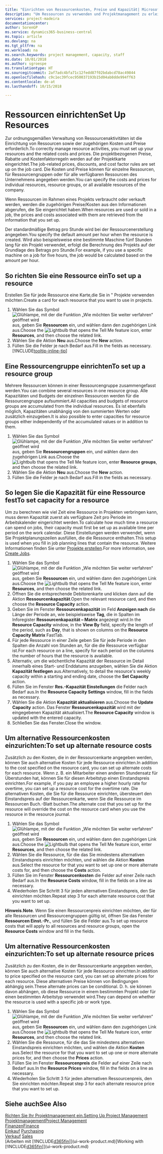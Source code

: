 ```yaml
---
title: "Einrichten von Ressourcenkosten, Preise und Kapazität| Microsoft Docs"
description: "Um Ressourcen zu verwenden und Projektmanagement zu erleichtern, können Sie Kosten und Preisen für einzelne Ressourcen oder Ressourcengruppen angeben und die die Ressourcenkapazität festlegen."
services: project-madeira
documentationcenter: 
author: SorenGP
ms.service: dynamics365-business-central
ms.topic: article
ms.devlang: na
ms.tgt_pltfrm: na
ms.workload: na
ms.search.keywords: project management, capacity, staff
ms.date: 10/01/2018
ms.author: sgroespe
ms.translationtype: HT
ms.sourcegitcommit: 2af7adc4bfa71c12fedd87f02bdabcd78ac49844
ms.openlocfilehash: c9c1ec39fcec950037193b15d04ab8dde994ff63
ms.contentlocale: de-at
ms.lasthandoff: 10/15/2018

---
```

# <a name="set-up-resources"></a><span data-ttu-id="76967-103">Ressourcen einrichten</span><span class="sxs-lookup"><span data-stu-id="76967-103">Set Up Resources</span></span>
<span data-ttu-id="76967-104">Zur ordnungsgemäßen Verwaltung von Ressourcenaktivitäten ist die Einrichtung von Ressourcen sowie der zugehörigen Kosten und Preise erforderlich.</span><span class="sxs-lookup"><span data-stu-id="76967-104">To correctly manage resource activities, you must set up your resources and the related costs and prices.</span></span> <span data-ttu-id="76967-105">Die projektbezogenen Preise, Rabatte und Kostenfaktorregeln werden auf der Projektkarte eingerichtet.</span><span class="sxs-lookup"><span data-stu-id="76967-105">The job-related prices, discounts, and cost factor rules are set up on the job card.</span></span> <span data-ttu-id="76967-106">Die Kosten und Preise können für einzelne Ressourcen, für Ressourcengruppen oder für alle verfügbaren Ressourcen des Unternehmens angegeben werden.</span><span class="sxs-lookup"><span data-stu-id="76967-106">You can specify the costs and prices for individual resources, resource groups, or all available resources of the company.</span></span>

<span data-ttu-id="76967-107">Wenn Ressourcen im Rahmen eines Projekts verbraucht oder verkauft werden, werden die zugehörigen Preise/Kosten aus den Informationen abgerufen, die Sie eingerichtet haben.</span><span class="sxs-lookup"><span data-stu-id="76967-107">When resources are used or sold in a job, the prices and costs associated with them are retrieved from the information that you set up.</span></span>

<span data-ttu-id="76967-108">Der standardmäßige Betrag pro Stunde wird bei der Ressourcenerstellung angegeben.</span><span class="sxs-lookup"><span data-stu-id="76967-108">You specify the default amount per hour when the resource is created.</span></span> <span data-ttu-id="76967-109">Wird also beispielsweise eine bestimmte Maschine fünf Stunden lang für ein Projekt verwendet, erfolgt die Berechnung des Projekts auf der Grundlage des Betrags pro Stunde.</span><span class="sxs-lookup"><span data-stu-id="76967-109">For example, if you use a specific machine on a job for five hours, the job would be calculated based on the amount per hour.</span></span>

## <a name="to-set-up-a-resource"></a><span data-ttu-id="76967-110">So richten Sie eine Ressource ein</span><span class="sxs-lookup"><span data-stu-id="76967-110">To set up a resource</span></span>
<span data-ttu-id="76967-111">Erstellen Sie für jede Ressource eine Karte,die Sie in " Projekte verwenden möchten.</span><span class="sxs-lookup"><span data-stu-id="76967-111">Create a card for each resource that you want to use in projects.</span></span>

1. <span data-ttu-id="76967-112">Wählen Sie das Symbol ![Glühlampe, mit der die Funktion „Wie möchten Sie weiter verfahren“ geöffnet wird](media/ui-search/search_small.png "Wie möchten Sie weiter verfahren?") aus, geben Sie **Ressourcen** ein, und wählen dann den zugehörigen Link aus.</span><span class="sxs-lookup"><span data-stu-id="76967-112">Choose the ![Lightbulb that opens the Tell Me feature](media/ui-search/search_small.png "Tell me what you want to do") icon, enter **Resources**, and then choose the related link.</span></span>
2. <span data-ttu-id="76967-113">Wählen Sie die Aktion **Neu** aus.</span><span class="sxs-lookup"><span data-stu-id="76967-113">Choose the **New** action.</span></span>
3. <span data-ttu-id="76967-114">Füllen Sie die Felder je nach Bedarf aus.</span><span class="sxs-lookup"><span data-stu-id="76967-114">Fill in the fields as necessary.</span></span> [!INCLUDE[tooltip-inline-tip](includes/tooltip-inline-tip_md.md)]  

## <a name="to-set-up-a-resource-group"></a><span data-ttu-id="76967-115">Eine Ressourcengruppe einrichten</span><span class="sxs-lookup"><span data-stu-id="76967-115">To set up a resource group</span></span>
<span data-ttu-id="76967-116">Mehrere Ressourcen können in einer Ressourcengruppe zusammengefasst werden.</span><span class="sxs-lookup"><span data-stu-id="76967-116">You can combine several resources in one resource group.</span></span> <span data-ttu-id="76967-117">Alle Kapazitäten und Budgets der einzelnen Ressourcen werden für die Ressourcengruppe aufsummiert.</span><span class="sxs-lookup"><span data-stu-id="76967-117">All capacities and budgets of resource groups are accumulated from the individual resources.</span></span> <span data-ttu-id="76967-118">Es ist ebenfalls möglich, Kapazitäten unabhängig von den summierten Werten oder zusätzlich einzugeben.</span><span class="sxs-lookup"><span data-stu-id="76967-118">It is also possible to enter capacities for resource groups either independently of the accumulated values or in addition to them.</span></span>

1. <span data-ttu-id="76967-119">Wählen Sie das Symbol ![Glühlampe, mit der die Funktion „Wie möchten Sie weiter verfahren“ geöffnet wird](media/ui-search/search_small.png "Wie möchten Sie weiter verfahren?") aus, geben Sie **Ressourcengruppen** ein, und wählen dann den zugehörigen Link aus.</span><span class="sxs-lookup"><span data-stu-id="76967-119">Choose the ![Lightbulb that opens the Tell Me feature](media/ui-search/search_small.png "Tell me what you want to do") icon, enter **Resource groups**, and then choose the related link.</span></span>
2. <span data-ttu-id="76967-120">Wählen Sie die Aktion **Neu** aus.</span><span class="sxs-lookup"><span data-stu-id="76967-120">Choose the **New** action.</span></span>
3. <span data-ttu-id="76967-121">Füllen Sie die Felder je nach Bedarf aus.</span><span class="sxs-lookup"><span data-stu-id="76967-121">Fill in the fields as necessary.</span></span>

## <a name="to-set-capacity-for-a-resource"></a><span data-ttu-id="76967-122">So legen Sie die Kapazität für eine Ressource fest</span><span class="sxs-lookup"><span data-stu-id="76967-122">To set capacity for a resource</span></span>
<span data-ttu-id="76967-123">Um zu berechnen wie viel Zeit eine Ressource in Projekten verbringen kann, muss deren Kapazität zuerst als verfügbare Zeit pro Periode im Arbeitskalender eingerichtet werden.</span><span class="sxs-lookup"><span data-stu-id="76967-123">To calculate how much time a resource can spend on jobs, their capacity must first be set up as available time per period on the work calendar.</span></span> <span data-ttu-id="76967-124">Diese Einstellungen werden verwendet, wenn Sie Projektplanungszeilen ausfüllen, die die Ressource enthalten.</span><span class="sxs-lookup"><span data-stu-id="76967-124">This setup is used when you fill in job planning lines that contain the resource.</span></span> <span data-ttu-id="76967-125">Weitere Informationen finden Sie unter  [Projekte erstellen](projects-how-create-jobs.md).</span><span class="sxs-lookup"><span data-stu-id="76967-125">For more information, see [Create Jobs](projects-how-create-jobs.md).</span></span>

1. <span data-ttu-id="76967-126">Wählen Sie das Symbol ![Glühlampe, mit der die Funktion „Wie möchten Sie weiter verfahren“ geöffnet wird](media/ui-search/search_small.png "Wie möchten Sie weiter verfahren?") aus, geben Sie **Ressourcen** ein, und wählen dann den zugehörigen Link aus.</span><span class="sxs-lookup"><span data-stu-id="76967-126">Choose the ![Lightbulb that opens the Tell Me feature](media/ui-search/search_small.png "Tell me what you want to do") icon, enter **Resources**, and then choose the related link.</span></span>
2. <span data-ttu-id="76967-127">Öffnen Sie die entsprechende Debitorenkarte und klicken dann auf die Aktion **Ressourcenkapazität**.</span><span class="sxs-lookup"><span data-stu-id="76967-127">Open the relevant resource card, and then choose the **Resource Capacity** action.</span></span>
3. <span data-ttu-id="76967-128">Geben Sie im Fenster **Ressourcenkapazität** im Feld **Anzeigen nach** die Länge der Periode an, wie beispielsweise **Tag**, die in Spalten im Inforegister **Ressourcenkapazität – Matrix** angezeigt wird.</span><span class="sxs-lookup"><span data-stu-id="76967-128">In the **Resource Capacity** window, in the **View By** field, specify the length of the period, such as **Day**, that is shown on columns on the **Resource Capacity Matrix** FastTab.</span></span>
4. <span data-ttu-id="76967-129">Für jede Ressource in einer Zeile geben Sie für jede Periode in den Spalten die Anzahl von Stunden an, für die die Ressource verfügbar ist.</span><span class="sxs-lookup"><span data-stu-id="76967-129">For each resource on a line, specify for each period on the columns the number of hours that the resource is available.</span></span>
5. <span data-ttu-id="76967-130">Alternativ, um die wöchentliche Kapazität der Ressource im Detail innerhalb eines Start- und Enddatums anzugeben, wählen Sie die Aktion **Kapazität festlegen** aus.</span><span class="sxs-lookup"><span data-stu-id="76967-130">Alternatively, to detail the resource's weekly capacity within a starting and ending date, choose the **Set Capacity** action.</span></span>
6. <span data-ttu-id="76967-131">Füllen Sie im Fenster **Res.-Kapazität Einstellungen** die Felder nach Bedarf aus.</span><span class="sxs-lookup"><span data-stu-id="76967-131">In the **Resource Capacity Settings** window, fill in the fields as necessary.</span></span>
7. <span data-ttu-id="76967-132">Wählen Sie die Aktion **Kapazität aktualisieren** aus.</span><span class="sxs-lookup"><span data-stu-id="76967-132">Choose the **Update Capacity** action.</span></span> <span data-ttu-id="76967-133">Das Fenster **Ressourcenkapazität** wird mit der eingegebenen Kapazität aktualisiert.</span><span class="sxs-lookup"><span data-stu-id="76967-133">The **Resource Capacity** window is updated with the entered capacity.</span></span>
8. <span data-ttu-id="76967-134">Schließen Sie das Fenster.</span><span class="sxs-lookup"><span data-stu-id="76967-134">Close the window.</span></span>

## <a name="to-set-up-alternate-resource-costs"></a><span data-ttu-id="76967-135">Um alternative Ressourcenkosten einzurichten:</span><span class="sxs-lookup"><span data-stu-id="76967-135">To set up alternate resource costs</span></span>
<span data-ttu-id="76967-136">Zusätzlich zu den Kosten, die in der Ressourcenkarte angegeben werden, können Sie auch alternative Kosten für jede Ressource einrichten.</span><span class="sxs-lookup"><span data-stu-id="76967-136">In addition to the cost specified on the resource card, you can set up alternate costs for each resource.</span></span> <span data-ttu-id="76967-137">Wenn z. B. ein Mitarbeiter einen anderen Stundensatz für Überstunden hat, können Sie für diesen Arbeitstyp einen Einstandspreis einrichten.</span><span class="sxs-lookup"><span data-stu-id="76967-137">For example, if you pay an employee a higher hourly rate for overtime, you can set up a resource cost for the overtime rate.</span></span> <span data-ttu-id="76967-138">Die alternativen Kosten, die Sie für die Ressource einrichten, übersteuert den Einstandspreis auf der Ressourcenkarte, wenn Sie die Ressource im Ressourcen Buch.-Blatt buchen.</span><span class="sxs-lookup"><span data-stu-id="76967-138">The alternate cost that you set up for the resource will override the cost on the resource card when you use the resource in the resource journal.</span></span>

1. <span data-ttu-id="76967-139">Wählen Sie das Symbol ![Glühlampe, mit der die Funktion „Wie möchten Sie weiter verfahren“ geöffnet wird](media/ui-search/search_small.png "Wie möchten Sie weiter verfahren?") aus, geben Sie **Ressourcen** ein, und wählen dann den zugehörigen Link aus.</span><span class="sxs-lookup"><span data-stu-id="76967-139">Choose the ![Lightbulb that opens the Tell Me feature](media/ui-search/search_small.png "Tell me what you want to do") icon, enter **Resources**, and then choose the related link.</span></span>  
2. <span data-ttu-id="76967-140">Wählen Sie die Ressource, für die das Sie mindestens alternativen Einstandspreis einrichten möchten, und wählen die Aktion **Kosten** aus.</span><span class="sxs-lookup"><span data-stu-id="76967-140">Select the resource for that you want to set up one or more alternate costs for, and then choose the **Costs** action.</span></span>  
3. <span data-ttu-id="76967-141">Füllen Sie im Fenster **Ressourcenkosten** die Felder auf einer Zeile nach Bedarf aus.</span><span class="sxs-lookup"><span data-stu-id="76967-141">In the **Resource Costs** window, fill in the fields on a line as necessary.</span></span>  
4. <span data-ttu-id="76967-142">Wiederholen Sie Schritt 3 für jeden alternativen Einstandspreis, den Sie einrichten möchten.</span><span class="sxs-lookup"><span data-stu-id="76967-142">Repeat step 3 for each alternate resource cost that you want to set up.</span></span>

<span data-ttu-id="76967-143">**Hinweis**.</span><span class="sxs-lookup"><span data-stu-id="76967-143">**Note**.</span></span> <span data-ttu-id="76967-144">Wenn Sie einen Ressourcenpreis einrichten möchten, der für alle Ressourcen und Ressourcengruppen gültig ist, öffnen Sie das Fenster **Ressourcen Einst.-Pr.**, und füllen Sie die Felder aus.</span><span class="sxs-lookup"><span data-stu-id="76967-144">To set up resource costs that will apply to all resources and resource groups, open the **Resource Costs** window and fill in the fields.</span></span>

## <a name="to-set-up-alternate-resource-prices"></a><span data-ttu-id="76967-145">Um alternative Ressourcenkosten einzurichten:</span><span class="sxs-lookup"><span data-stu-id="76967-145">To set up alternate resource prices</span></span>
<span data-ttu-id="76967-146">Zusätzlich zu den Kosten, die in der Ressourcenkarte angegeben werden, können Sie auch alternative Kosten für jede Ressource einrichten.</span><span class="sxs-lookup"><span data-stu-id="76967-146">In addition to price specified on the resource card, you can set up alternate prices for each resource.</span></span> <span data-ttu-id="76967-147">Diese alternativen Preise können von Bedingungen abhängig sein.</span><span class="sxs-lookup"><span data-stu-id="76967-147">These alternate prices can be conditional.</span></span> <span data-ttu-id="76967-148">D. h. sie können davon abhängen, ob diese Ressource in einem bestimmten Projekt oder für einen bestimmten Arbeitstyp verwendet wird.</span><span class="sxs-lookup"><span data-stu-id="76967-148">They can depend on whether the resource is used with a specific job or work type.</span></span>

1. <span data-ttu-id="76967-149">Wählen Sie das Symbol ![Glühlampe, mit der die Funktion „Wie möchten Sie weiter verfahren“ geöffnet wird](media/ui-search/search_small.png "Wie möchten Sie weiter verfahren?") aus, geben Sie **Ressourcen** ein, und wählen dann den zugehörigen Link aus.</span><span class="sxs-lookup"><span data-stu-id="76967-149">Choose the ![Lightbulb that opens the Tell Me feature](media/ui-search/search_small.png "Tell me what you want to do") icon, enter **Resources**, and then choose the related link.</span></span>
2. <span data-ttu-id="76967-150">Wählen Sie die Ressource, für die das Sie mindestens alternativen Einstandspreis einrichten möchten, und wählen die Aktion **Kosten** aus.</span><span class="sxs-lookup"><span data-stu-id="76967-150">Select the resource for that you want to set up one or more alternate prices for, and then choose the **Prices** action.</span></span>
3. <span data-ttu-id="76967-151">Füllen Sie im Fenster **Ressourcenpreis** die Felder auf einer Zeile nach Bedarf aus.</span><span class="sxs-lookup"><span data-stu-id="76967-151">In the **Resource Prices** window, fill in the fields on a line as necessary.</span></span>
4. <span data-ttu-id="76967-152">Wiederholen Sie Schritt 3 für jeden alternativen Ressourcenpreis, den Sie einrichten möchten.</span><span class="sxs-lookup"><span data-stu-id="76967-152">Repeat step 3 for each alternate resource price that you want to set up.</span></span>

## <a name="see-also"></a><span data-ttu-id="76967-153">Siehe auch</span><span class="sxs-lookup"><span data-stu-id="76967-153">See Also</span></span>
[<span data-ttu-id="76967-154">Richten Sie Ihr Projektmanagement ein.</span><span class="sxs-lookup"><span data-stu-id="76967-154">Setting Up Project Management</span></span>](projects-setup-projects.md)  
[<span data-ttu-id="76967-155">Projektmanagement</span><span class="sxs-lookup"><span data-stu-id="76967-155">Project Management</span></span>](projects-manage-projects.md)  
[<span data-ttu-id="76967-156">Finanzen</span><span class="sxs-lookup"><span data-stu-id="76967-156">Finance</span></span>](finance.md)  
<span data-ttu-id="76967-157">[Einkauf](purchasing-manage-purchasing.md)       </span><span class="sxs-lookup"><span data-stu-id="76967-157">[Purchasing](purchasing-manage-purchasing.md)       </span></span>  
<span data-ttu-id="76967-158">[Verkauf](sales-manage-sales.md)    </span><span class="sxs-lookup"><span data-stu-id="76967-158">[Sales](sales-manage-sales.md)    </span></span>  
<span data-ttu-id="76967-159">[Arbeiten mit [!INCLUDE[d365fin](includes/d365fin_md.md)]](ui-work-product.md)</span><span class="sxs-lookup"><span data-stu-id="76967-159">[Working with [!INCLUDE[d365fin](includes/d365fin_md.md)]](ui-work-product.md)</span></span>  

